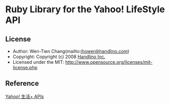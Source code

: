 # Ruby Library for the Yahoo! LifeStyle API

## License
*   Author: Wen-Tien Chang(mailto:ihower@handlino.com)
*   Copyright: Copyright (c) 2008 [Handlino Inc.](http://handlino.com)
*   Licensed under the MIT: http://www.opensource.org/licenses/mit-license.php

## Reference
[Yahoo! 生活+ APIs](http://tw.developer.yahoo.com/lifestyle_api.html)